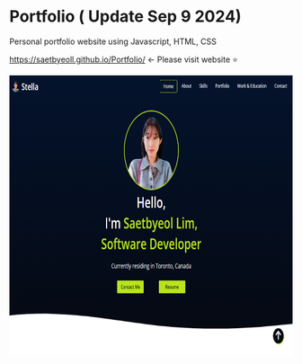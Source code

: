 # Portfolio  ( Update Sep 9 2024)
Personal portfolio website using Javascript, HTML, CSS

https://saetbyeoll.github.io/Portfolio/    <- Please visit website ⭐

<img src="https://github.com/saetbyeolL/Portfolio/raw/master/portfolio.png" width="750" height="500">    

